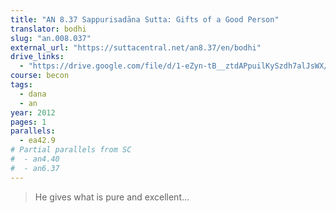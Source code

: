 ```yaml
---
title: "AN 8.37 Sappurisadāna Sutta: Gifts of a Good Person"
translator: bodhi
slug: "an.008.037"
external_url: "https://suttacentral.net/an8.37/en/bodhi"
drive_links:
  - "https://drive.google.com/file/d/1-eZyn-tB__ztdAPpuilKySzdh7alJsWX/view?usp=drivesdk"
course: becon
tags:
  - dana
  - an
year: 2012
pages: 1
parallels:
  - ea42.9
# Partial parallels from SC
#  - an4.40
#  - an6.37
---
```


> He gives what is pure and excellent...

<!---->
